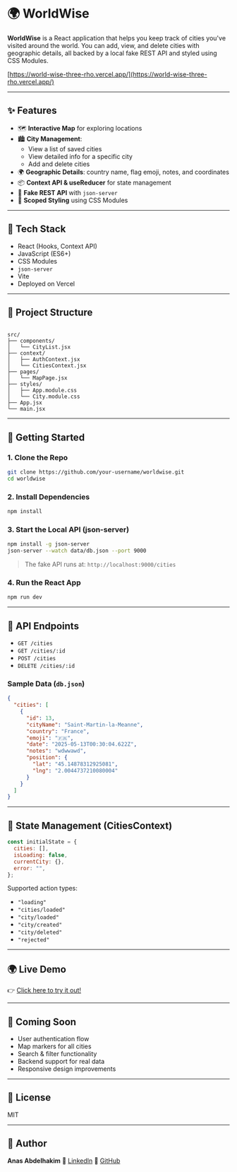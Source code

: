 
# 🌍 WorldWise

**WorldWise** is a React application that helps you keep track of cities you've visited around the world. You can add, view, and delete cities with geographic details, all backed by a local fake REST API and styled using CSS Modules.

[https://world-wise-three-rho.vercel.app/](https://world-wise-three-rho.vercel.app/)

---

## ✨ Features

- 🗺️ **Interactive Map** for exploring locations
- 🏙️ **City Management**:
  - View a list of saved cities
  - View detailed info for a specific city
  - Add and delete cities
- 🌍 **Geographic Details**: country name, flag emoji, notes, and coordinates
- 📦 **Context API & useReducer** for state management
- 🔄 **Fake REST API** with `json-server`
- 🎨 **Scoped Styling** using CSS Modules

---

## 🧱 Tech Stack

- React (Hooks, Context API)
- JavaScript (ES6+)
- CSS Modules
- `json-server`
- Vite
- Deployed on Vercel

---

## 📁 Project Structure

```

src/
├── components/
│   └── CityList.jsx
├── context/
│   ├── AuthContext.jsx
│   └── CitiesContext.jsx
├── pages/
│   └── MapPage.jsx
├── styles/
│   ├── App.module.css
│   └── City.module.css
├── App.jsx
└── main.jsx

````

---

## 🚀 Getting Started

### 1. Clone the Repo

```bash
git clone https://github.com/your-username/worldwise.git
cd worldwise
````

### 2. Install Dependencies

```bash
npm install
```

### 3. Start the Local API (json-server)

```bash
npm install -g json-server
json-server --watch data/db.json --port 9000
```

> The fake API runs at: `http://localhost:9000/cities`

### 4. Run the React App

```bash
npm run dev
```

---

## 📡 API Endpoints

* `GET /cities`
* `GET /cities/:id`
* `POST /cities`
* `DELETE /cities/:id`

### Sample Data (`db.json`)

```json
{
  "cities": [
    {
      "id": 13,
      "cityName": "Saint-Martin-la-Meanne",
      "country": "France",
      "emoji": "🇫🇷",
      "date": "2025-05-13T00:30:04.622Z",
      "notes": "wdwwawd",
      "position": {
        "lat": "45.14878312925081",
        "lng": "2.0044737210080004"
      }
    }
  ]
}
```

---

## 🧠 State Management (CitiesContext)

```js
const initialState = {
  cities: [],
  isLoading: false,
  currentCity: {},
  error: "",
};
```

Supported action types:

* `"loading"`
* `"cities/loaded"`
* `"city/loaded"`
* `"city/created"`
* `"city/deleted"`
* `"rejected"`

---

## 🌍 Live Demo

👉 [Click here to try it out!](https://world-wise-three-rho.vercel.app/app/cities)

---

## 🧪 Coming Soon

* User authentication flow
* Map markers for all cities
* Search & filter functionality
* Backend support for real data
* Responsive design improvements

---

## 🧾 License

MIT

---

## 👤 Author

**Anas Abdelhakim**
🔗 [LinkedIn](https://www.linkedin.com/in/anas-abdelhakim-548aa5268)
🐙 [GitHub](https://github.com/anasabdelhakim)


